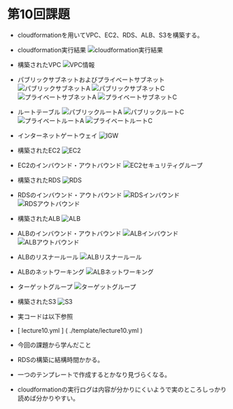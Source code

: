 # 第10回課題

- cloudformationを用いてVPC、EC2、RDS、ALB、S3を構築する。

- cloudformation実行結果
![cloudformation実行結果](image/10_cloudformation_success.PNG)

- 構築されたVPC
![VPC情報](image/10_vpc_info.PNG)

- パブリックサブネットおよびプライベートサブネット
![パブリックサブネットA](image/10_publicsubneta_info.PNG)
![パブリックサブネットC](image/10_publicsubnetc_info.PNG)
![プライベートサブネットA](image/10_privatesubneta_info.PNG)
![プライベートサブネットC](image/10_privatesubnetc_info.PNG)

- ルートテーブル
![パブリックルートA](image/10_publicroutea.PNG)
![パブリックルートC](image/10_publicroutec.PNG)
![プライベートルートA](image/10_privateroutea.PNG)
![プライベートルートC](image/10_privateroutec.PNG)

- インターネットゲートウェイ
![IGW](image/10_igw.PNG)

- 構築されたEC2
![EC2](image/10_ec2_info.PNG)

- EC2のインバウンド・アウトバウンド
![EC2セキュリティグループ](image/10_ec2_sg.PNG)

- 構築されたRDS
![RDS](image/10_rds_info.PNG)

- RDSのインバウンド・アウトバウンド
![RDSインバウンド](image/10_rds_sg_inbound.PNG)
![RDSアウトバウンド](image/10_rds_sg_outbound.PNG)

- 構築されたALB
![ALB](image/10_alb_info.PNG)

- ALBのインバウンド・アウトバウンド
![ALBインバウンド](image/10_alb_sg_inbound.PNG)
![ALBアウトバウンド](image/10_alb_sg_outbound.PNG)

- ALBのリスナールール
![ALBリスナールール](image/10_alb_listener.PNG)

- ALBのネットワーキング
![ALBネットワーキング](image/10_alb_network.PNG)

- ターゲットグループ
![ターゲットグループ](image/10_targetgroup.PNG)

- 構築されたS3
![S3](image/10_s3_info.PNG)

- 実コードは以下参照
 -  [ lecture10.yml ] ( ./template/lecture10.yml )

- 今回の課題から学んだこと
- RDSの構築に結構時間かかる。
- 一つのテンプレートで作成するとかなり見づらくなる。
- cloudformationの実行ログは内容が分かりにくいようで実のところしっかり読めば分かりやすい。